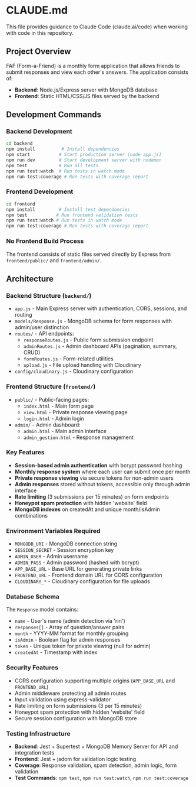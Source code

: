 # CLAUDE.md

This file provides guidance to Claude Code (claude.ai/code) when working with code in this repository.

## Project Overview

FAF (Form-a-Friend) is a monthly form application that allows friends to submit responses and view each other's answers. The application consists of:

- **Backend**: Node.js/Express server with MongoDB database
- **Frontend**: Static HTML/CSS/JS files served by the backend

## Development Commands

### Backend Development
```bash
cd backend
npm install          # Install dependencies
npm start           # Start production server (node app.js)
npm run dev         # Start development server with nodemon
npm test            # Run all tests
npm run test:watch  # Run tests in watch mode
npm run test:coverage # Run tests with coverage report
```

### Frontend Development
```bash
cd frontend
npm install         # Install test dependencies
npm test           # Run frontend validation tests
npm run test:watch # Run tests in watch mode
npm run test:coverage # Run tests with coverage report
```

### No Frontend Build Process
The frontend consists of static files served directly by Express from `frontend/public/` and `frontend/admin/`.

## Architecture

### Backend Structure (`backend/`)
- `app.js` - Main Express server with authentication, CORS, sessions, and routing
- `models/Response.js` - MongoDB schema for form responses with admin/user distinction
- `routes/` - API endpoints:
  - `responseRoutes.js` - Public form submission endpoint
  - `adminRoutes.js` - Admin dashboard APIs (pagination, summary, CRUD)
  - `formRoutes.js` - Form-related utilities
  - `upload.js` - File upload handling with Cloudinary
- `config/cloudinary.js` - Cloudinary configuration

### Frontend Structure (`frontend/`)
- `public/` - Public-facing pages:
  - `index.html` - Main form page
  - `view.html` - Private response viewing page
  - `login.html` - Admin login
- `admin/` - Admin dashboard:
  - `admin.html` - Main admin interface
  - `admin_gestion.html` - Response management

### Key Features
- **Session-based admin authentication** with bcrypt password hashing
- **Monthly response system** where each user can submit once per month
- **Private response viewing** via secure tokens for non-admin users
- **Admin responses** stored without tokens, accessible only through admin interface
- **Rate limiting** (3 submissions per 15 minutes) on form endpoints
- **Honeypot spam protection** with hidden 'website' field
- **MongoDB indexes** on createdAt and unique month/isAdmin combinations

### Environment Variables Required
- `MONGODB_URI` - MongoDB connection string
- `SESSION_SECRET` - Session encryption key
- `ADMIN_USER` - Admin username
- `ADMIN_PASS` - Admin password (hashed with bcrypt)
- `APP_BASE_URL` - Base URL for generating private links
- `FRONTEND_URL` - Frontend domain URL for CORS configuration
- `CLOUDINARY_*` - Cloudinary configuration for file uploads

### Database Schema
The `Response` model contains:
- `name` - User's name (admin detection via 'riri')
- `responses[]` - Array of question/answer pairs
- `month` - YYYY-MM format for monthly grouping
- `isAdmin` - Boolean flag for admin responses
- `token` - Unique token for private viewing (null for admin)
- `createdAt` - Timestamp with index

### Security Features
- CORS configuration supporting multiple origins (`APP_BASE_URL` and `FRONTEND_URL`)
- Admin middleware protecting all admin routes
- Input validation using express-validator
- Rate limiting on form submissions (3 per 15 minutes)
- Honeypot spam protection with hidden 'website' field
- Secure session configuration with MongoDB store

### Testing Infrastructure
- **Backend**: Jest + Supertest + MongoDB Memory Server for API and integration tests
- **Frontend**: Jest + jsdom for validation logic testing
- **Coverage**: Response validation, spam detection, admin logic, form validation
- **Test Commands**: `npm test`, `npm run test:watch`, `npm run test:coverage`